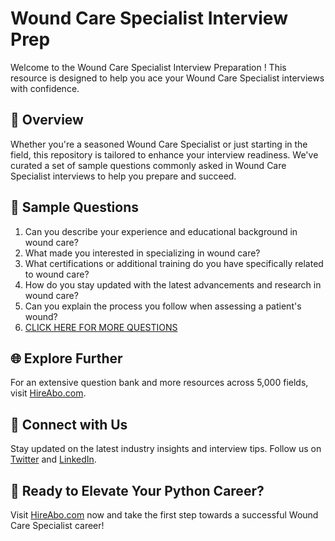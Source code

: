 # Wound Care Specialist Interview Prep

Welcome to the Wound Care Specialist Interview Preparation ! This resource is designed to help you ace your Wound Care Specialist interviews with confidence.

## 🚀 Overview

Whether you're a seasoned Wound Care Specialist or just starting in the field, this repository is tailored to enhance your interview readiness. We've curated a set of sample questions commonly asked in Wound Care Specialist interviews to help you prepare and succeed.

## 📝 Sample Questions

1. Can you describe your experience and educational background in wound care?
2. What made you interested in specializing in wound care?
3. What certifications or additional training do you have specifically related to wound care?
4. How do you stay updated with the latest advancements and research in wound care?
5. Can you explain the process you follow when assessing a patient's wound?
6. [CLICK HERE FOR MORE QUESTIONS](https://hireabo.com/job/2_2_16/Wound%20Care%20Specialist)

## 🌐 Explore Further

For an extensive question bank and more resources across 5,000 fields, visit [HireAbo.com](https://www.hireabo.com).

## 📱 Connect with Us

Stay updated on the latest industry insights and interview tips. Follow us on [Twitter](https://twitter.com/hireabo) and [LinkedIn](https://www.linkedin.com/in/hire-abo-3609972a8/).

## 🚀 Ready to Elevate Your Python Career?

Visit [HireAbo.com](https://www.hireabo.com) now and take the first step towards a successful Wound Care Specialist career!